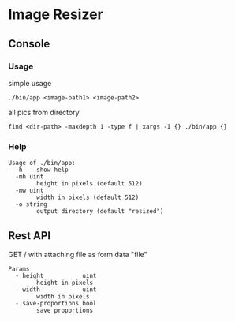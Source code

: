 # Image Resizer

## Console

### Usage

simple usage

```shell
./bin/app <image-path1> <image-path2>
```

all pics from directory

```shell
find <dir-path> -maxdepth 1 -type f | xargs -I {} ./bin/app {}
```

### Help

```
Usage of ./bin/app:
  -h    show help
  -mh uint
        height in pixels (default 512)
  -mw uint
        width in pixels (default 512)
  -o string
        output directory (default "resized")
```

## Rest API

GET / with attaching file as form data "file"

```
Params
  - height           uint
        height in pixels
  - width            uint
        width in pixels
  - save-proportions bool
        save proportions 
```
